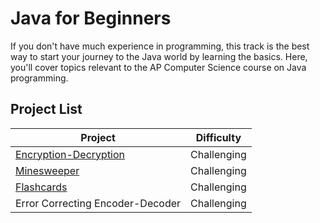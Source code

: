 # Java for Beginners

If you don't have much experience in programming, this track is the best way to start your journey to the Java world by learning the basics. Here, you'll cover topics relevant to the AP Computer Science course on Java programming.

## Project List

| Project | Difficulty |
| -- | -- |
| [Encryption-Decryption](./Encryption-Decryption/) | Challenging |
| [Minesweeper](./Minesweeper/) | Challenging |
| [Flashcards](./Flashcards/) | Challenging |
| Error Correcting Encoder-Decoder | Challenging |
